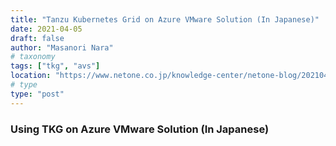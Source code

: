 ```yaml
---
title: "Tanzu Kubernetes Grid on Azure VMware Solution (In Japanese)"
date: 2021-04-05
draft: false
author: "Masanori Nara"
# taxonomy
tags: ["tkg", "avs"]
location: "https://www.netone.co.jp/knowledge-center/netone-blog/20210405-1/"
# type
type: "post"
---
```


### Using TKG on Azure VMware Solution (In Japanese)
